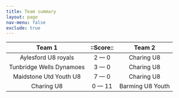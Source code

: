 ```yaml
---
title: Team summary
layout: page
nav-menu: false
exclude: true
---
```




|          Team 1          |  ::Score::   |      Team 2      |
|:------------------------:|:------------:|:----------------:|
|   Aylesford U8 royals    | 2 &mdash; 0  |    Charing U8    |
| Tunbridge Wells Dynamoes | 3 &mdash; 0  |    Charing U8    |
|  Maidstone Utd Youth U8  | 7 &mdash; 0  |    Charing U8    |
|        Charing U8        | 0 &mdash; 11 | Barming U8 Youth |

 <br /><br /><br />